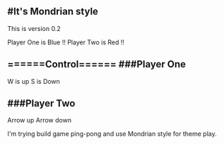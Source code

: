 #It's Mondrian style
--------------------
This is version 0.2  


Player One is Blue !!
Player Two is Red  !!

======Control======
###Player One
----------
W is up
S is Down 

###Player Two 
----------
Arrow up 
Arrow down 


I'm trying build game ping-pong and use Mondrian style for theme play.


